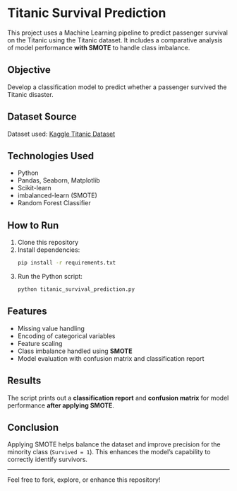 # Titanic Survival Prediction 

This project uses a Machine Learning pipeline to predict passenger survival on the Titanic using the Titanic dataset. It includes a comparative analysis of model performance **with SMOTE** to handle class imbalance.

## Objective
Develop a classification model to predict whether a passenger survived the Titanic disaster.

## Dataset Source
Dataset used: [Kaggle Titanic Dataset](https://www.kaggle.com/datasets/brendan45774/test-file)

## Technologies Used
- Python
- Pandas, Seaborn, Matplotlib
- Scikit-learn
- imbalanced-learn (SMOTE)
- Random Forest Classifier

## How to Run
1. Clone this repository
2. Install dependencies:
    ```bash
    pip install -r requirements.txt
    ```
3. Run the Python script:
    ```bash
    python titanic_survival_prediction.py
    ```

## Features
- Missing value handling
- Encoding of categorical variables
- Feature scaling
- Class imbalance handled using **SMOTE**
- Model evaluation with confusion matrix and classification report

## Results
The script prints out a **classification report** and **confusion matrix** for model performance **after applying SMOTE**.

## Conclusion
Applying SMOTE helps balance the dataset and improve precision for the minority class (`Survived = 1`). This enhances the model’s capability to correctly identify survivors.

---

Feel free to fork, explore, or enhance this repository!
